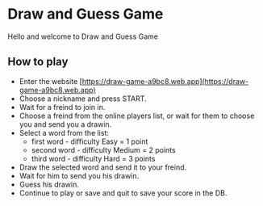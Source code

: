# Draw and Guess Game

Hello and welcome to Draw and Guess Game

## How to play

- Enter the website [https://draw-game-a9bc8.web.app](https://draw-game-a9bc8.web.app)
- Choose a nickname and press START.
- Wait for a freind to join in.
- Choose a freind from the online players list, or wait for them to choose you and send you a drawin.
- Select a word from the list: 
    * first word - difficulty Easy = 1 point
    * second word - difficulty Medium = 2 points
    * third word - difficulty Hard = 3 points
- Draw the selected word and send it to your freind.
- Wait for him to send you his drawin.
- Guess his drawin.
- Continue to play or save and quit to save your score in the DB.

